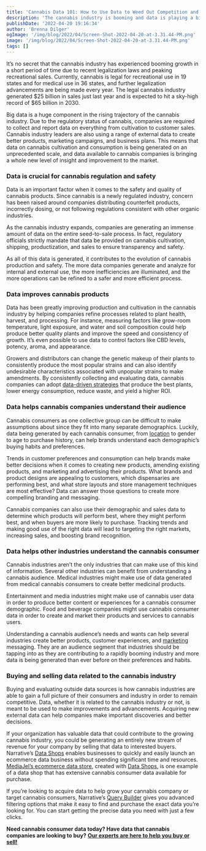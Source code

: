 ```yaml
---
title: 'Cannabis Data 101: How to Use Data to Weed Out Competition and Cultivate Growth'
description: 'The cannabis industry is booming and data is playing a big role in its success. Here are a few ways that data is being used to grow the cannabis industry.'
publishDate: '2022-04-20 19:16:34'
author: 'Brenna Dilger'
ogImage: '/img/blog/2022/04/Screen-Shot-2022-04-20-at-3.31.44-PM.png'
image: '/img/blog/2022/04/Screen-Shot-2022-04-20-at-3.31.44-PM.png'
tags: []
---
```


It’s no secret that the cannabis industry has experienced booming growth in a short period of time due to recent legalization laws and peaking recreational sales. Currently, cannabis is legal for recreational use in 19 states and for medical use in 36 states, and further legalization advancements are being made every year. The legal cannabis industry generated $25 billion in sales just last year and is expected to hit a sky-high record of $65 billion in 2030.

Big data is a huge component in the rising trajectory of the cannabis industry. Due to the regulatory status of cannabis, companies are required to collect and report data on everything from cultivation to customer sales. Cannabis industry leaders are also using a range of external data to create better products, marketing campaigns, and business plans. This means that data on cannabis cultivation and consumption is being generated on an unprecedented scale, and data available to cannabis companies is bringing a whole new level of insight and improvement to the market.

### Data is crucial for cannabis regulation and safety

Data is an important factor when it comes to the safety and quality of cannabis products. Since cannabis is a newly regulated industry, concern has been raised around companies distributing counterfeit products, incorrectly dosing, or not following regulations consistent with other organic industries.

As the cannabis industry expands, companies are generating an immense amount of data on the entire seed-to-sale process. In fact, regulatory officials strictly mandate that data be provided on cannabis cultivation, shipping, productization, and sales to ensure transparency and safety.

As all of this data is generated, it contributes to the evolution of cannabis production and safety. The more data companies generate and analyze for internal and external use, the more inefficiencies are illuminated, and the more operations can be refined to a safer and more efficient process.

### Data improves cannabis products

Data has been greatly improving production and cultivation in the cannabis industry by helping companies refine processes related to plant health, harvest, and processing. For instance, measuring factors like grow-room temperature, light exposure, and water and soil composition could help produce better quality plants and improve the speed and consistency of growth. It’s even possible to use data to control factors like CBD levels, potency, aroma, and appearance.

Growers and distributors can change the genetic makeup of their plants to consistently produce the most popular strains and can also identify undesirable characteristics associated with unpopular strains to make amendments. By consistently collecting and evaluating data, cannabis companies can adopt [data-driven strategies](https://blog.narrative.io/3-data-driven-ways-to-reach-more-customers) that produce the best plants, lower energy consumption, reduce waste, and yield a higher ROI.

### Data helps cannabis companies understand their audience

Cannabis consumers as one collective group can be difficult to make assumptions about since they fit into many separate demographics. Luckily, data being generated by each cannabis consumer, from [location](https://blog.narrative.io/the-complete-guide-to-location-data) to gender to age to purchase history, can help brands understand each demographic’s buying habits and preferences.

Trends in customer preferences and consumption can help brands make better decisions when it comes to creating new products, amending existing products, and marketing and advertising their products. What brands and product designs are appealing to customers, which dispensaries are performing best, and what store layouts and store management techniques are most effective? Data can answer those questions to create more compelling branding and messaging.

Cannabis companies can also use their demographic and sales data to determine which products will perform best, where they might perform best, and when buyers are more likely to purchase. Tracking trends and making good use of the right data will lead to targeting the right markets, increasing sales, and boosting brand recognition.

### Data helps other industries understand the cannabis consumer

Cannabis industries aren’t the only industries that can make use of this kind of information. Several other industries can benefit from understanding a cannabis audience. Medical industries might make use of data generated from medical cannabis consumers to create better medicinal products.

Entertainment and media industries might make use of cannabis user data in order to produce better content or experiences for a cannabis consumer demographic. Food and beverage companies might use cannabis consumer data in order to create and market their products and services to cannabis users.

Understanding a cannabis audience’s needs and wants can help several industries create better products, customer experiences, and [marketing](https://www.narrative.io/role/marketing) messaging. They are an audience segment that industries should be tapping into as they are contributing to a rapidly booming industry and more data is being generated than ever before on their preferences and habits.

### Buying and selling data related to the cannabis industry

Buying and evaluating outside data sources is how cannabis industries are able to gain a full picture of their consumers and industry in order to remain competitive. Data, whether it is related to the cannabis industry or not, is meant to be used to make improvements and advancements. Acquiring new external data can help companies make important discoveries and better decisions.

If your organization has valuable data that could contribute to the growing cannabis industry, you could be generating an entirely new stream of revenue for your company by selling that data to interested buyers. Narrative’s [Data Shops](https://www.narrative.io/data-shops) enables businesses to quickly and easily launch an ecommerce data business without spending significant time and resources. [MediaJel’s ecommerce data store](https://data.cnna.io/products), created with [Data Shops](https://www.narrative.io/data-shops), is one example of a data shop that has extensive cannabis consumer data available for purchase.

If you’re looking to acquire data to help grow your cannabis company or target cannabis consumers, Narrative’s [Query Builder](/products/query-builder) gives you advanced filtering options that make it easy to find and purchase the exact data you’re looking for. You can start getting the precise data you need with just a few clicks.

**Need cannabis consumer data today? Have data that cannabis companies are looking to buy?** [**Our experts are here to help you buy or sell!**](https://www.narrative.io/demo)
